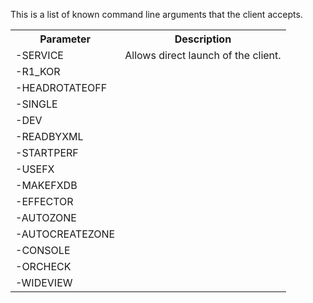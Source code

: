 This is a list of known command line arguments that the client accepts.

<table>
<tr>
<th>Parameter</th>
<th>Description</th>
</tr>
<tr>
<tr><td>-SERVICE</td><td>Allows direct launch of the client.</td></tr>
<tr><td>-R1_KOR</td><td></td></tr>
<tr><td>-HEADROTATEOFF</td><td></td></tr>
<tr><td>-SINGLE</td><td></td></tr>
<tr><td>-DEV</td><td></td></tr>
<tr><td>-READBYXML</td><td></td></tr>
<tr><td>-STARTPERF</td><td></td></tr>
<tr><td>-USEFX</td><td></td></tr>
<tr><td>-MAKEFXDB</td><td></td></tr>
<tr><td>-EFFECTOR</td><td></td></tr>
<tr><td>-AUTOZONE</td><td></td></tr>
<tr><td>-AUTOCREATEZONE</td><td></td></tr>
<tr><td>-CONSOLE</td><td></td></tr>
<tr><td>-ORCHECK</td><td></td></tr>
<tr><td>-WIDEVIEW</td><td></td></tr>
</tr>
</table>